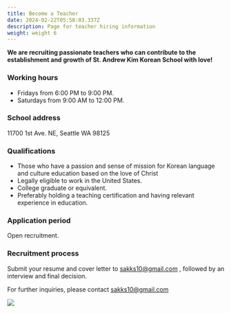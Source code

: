 ```yaml
---
title: Become a Teacher
date: 2024-02-22T05:58:03.337Z
description: Page for teacher hiring information
weight: weight 6
---
```

**We are recruiting passionate teachers who can contribute to the establishment and growth of St. Andrew Kim Korean School with love!**

### Working hours

* Fridays from 6:00 PM to 9:00 PM.
* Saturdays from 9:00 AM to 12:00 PM.

### School address

11700 1st Ave. NE, Seattle WA 98125

### Qualifications

* Those who have a passion and sense of mission for Korean language and culture education based on the love of Christ
* Legally eligible to work in the United States.
* College graduate or equivalent.
* Preferably holding a teaching certification and having relevant experience in education.

### Application period

Open recruitment.

### Recruitment process

Submit your resume and cover letter to sakks10@gmail.com , followed by an interview and final decision.

For further inquiries, please contact sakks10@gmail.com 

![](/img/교사-및-보조교사-모집광고-포스터.png)

![]()
